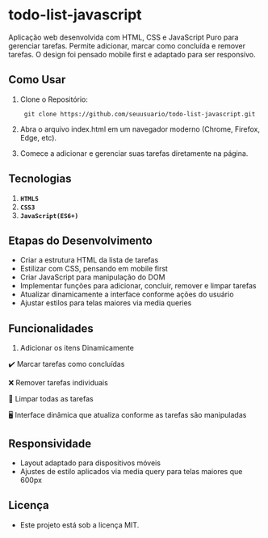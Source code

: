 
# todo-list-javascript

Aplicação web desenvolvida com HTML, CSS e JavaScript Puro para gerenciar tarefas. Permite adicionar, marcar como concluída e remover tarefas. O design foi pensado mobile first e adaptado para ser responsivo.


## Como Usar

1. Clone o Repositório:

        git clone https://github.com/seuusuario/todo-list-javascript.git

2.  Abra o arquivo index.html em um navegador moderno (Chrome, Firefox, Edge, etc).
3.  Comece a adicionar e gerenciar suas tarefas diretamente na página.        

## Tecnologias

1. **`HTML5`**
2. **`CSS3`**
3. **`JavaScript(ES6+)`**

## Etapas do Desenvolvimento

- Criar a estrutura HTML da lista de tarefas
- Estilizar com CSS, pensando em mobile first
- Criar JavaScript para manipulação do DOM
- Implementar funções para adicionar, concluir, remover e limpar tarefas
- Atualizar dinamicamente a interface conforme ações do usuário
- Ajustar estilos para telas maiores via media queries

## Funcionalidades

1. Adicionar os itens Dinamicamente

✔️ Marcar tarefas como concluídas

❌ Remover tarefas individuais

🧹 Limpar todas as tarefas

🖥 Interface dinâmica que atualiza conforme as tarefas são manipuladas

## Responsividade

- Layout adaptado para dispositivos móveis
- Ajustes de estilo aplicados via media query para telas maiores que 600px

## Licença

- Este projeto está sob a licença MIT.